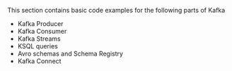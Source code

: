 This section contains basic code examples for the following parts of Kafka
- Kafka Producer
- Kafka Consumer
- Kafka Streams
- KSQL queries
- Avro schemas and Schema Registry
- Kafka Connect
